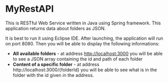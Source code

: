 # MyRestAPI

This is RESTful Web Service written in Java using Spring framework. This application returns data about folders as JSON. 

It is best to run it using Eclipse IDE. After launching, the application will run on port 8080. Then you will be able to display the following informations:

- **All available folders** - at address [http://localhost:3000](http://localhost:3000/) you will be able to see a JSON array containing the id and path of each folder
- **Content of a specific folder** - at address http://localhost:3000/{folderId} you will be able to see what is in the folder with the id given in the address. 
